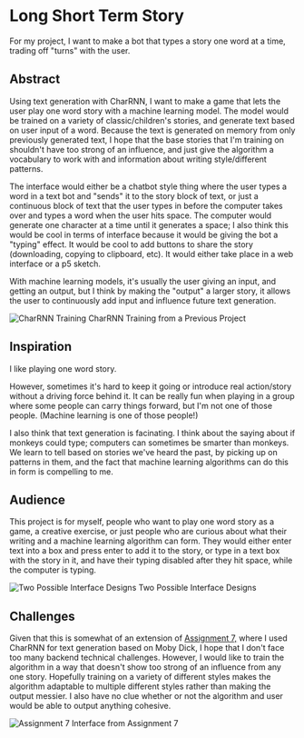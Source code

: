 # Long Short Term Story

For my project, I want to make a bot that types a story one word at a time, trading off "turns" with the user.

## Abstract
Using text generation with CharRNN, I want to make a game that lets the user play one word story with a machine learning model. The model would be trained on a variety of classic/children's stories, and generate text based on user input of a word. Because the text is generated on memory from only previously generated text, I hope that the base stories that I'm training on shouldn't have too strong of an influence, and just give the algorithm a vocabulary to work with and information about writing style/different patterns.

The interface would either be a chatbot style thing where the user types a word in a text bot and "sends" it to the story block of text, or just a continuous block of text that the user types in before the computer takes over and types a word when the user hits space. The computer would generate one character at a time until it generates a space; I also think this would be cool in terms of interface because it would be giving the bot a "typing" effect. It would be cool to add buttons to share the story (downloading, copying to clipboard, etc). It would either take place in a web interface or a p5 sketch.

With machine learning models, it's usually the user giving an input, and getting an output, but I think by making the "output" a larger story, it allows the user to continuously add input and influence future text generation.

![CharRNN Training](https://i.imgur.com/moo827X.png)
CharRNN Training from a Previous Project

## Inspiration
I like playing one word story.

However, sometimes it's hard to keep it going or introduce real action/story without a driving force behind it. It can be really fun when playing in a group where some people can carry things forward, but I'm not one of those people. (Machine learning is one of those people!)

I also think that text generation is facinating. I think about the saying about if monkeys could type; computers can sometimes be smarter than monkeys. We learn to tell based on stories we've heard the past, by picking up on patterns in them, and the fact that machine learning algorithms can do this in form is compelling to me.

## Audience
This project is for myself, people who want to play one word story as a game, a creative exercise, or just people who are curious about what their writing and a machine learning algorithm can form. They would either enter text into a box and press enter to add it to the story, or type in a text box with the story in it, and have their typing disabled after they hit space, while the computer is typing.

![Two Possible Interface Designs](https://imgur.com/kiRzUgi.png)
Two Possible Interface Designs

## Challenges
Given that this is somewhat of an extension of [Assignment 7,](https://github.com/kylewenchang/MLforArts/blob/main/Assignment7.md) where I used CharRNN for text generation based on Moby Dick, I hope that I don't face too many backend technical challenges. However, I would like to train the algorithm in a way that doesn't show too strong of an influence from any one story. Hopefully training on a variety of different styles makes the algorithm adaptable to multiple different styles rather than making the output messier. I also have no clue whether or not the algorithm and user would be able to output anything cohesive.

![Assignment 7](https://camo.githubusercontent.com/ce3f14888c73f4964dac3e290e9dda047a45ef9a5c54e7308fa737fb9257f2f8/68747470733a2f2f692e696d6775722e636f6d2f654f6262516c4b2e706e67)
Interface from Assignment 7

